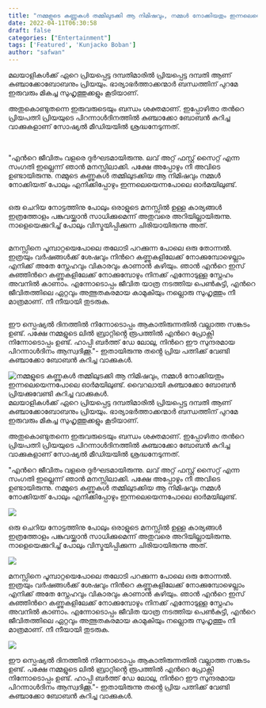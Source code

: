 ```yaml
---
title: "നമ്മളുടെ കണ്ണുകൾ തമ്മിലുടക്കി ആ നിമിഷവും, നമ്മൾ നോക്കിയതും ഇന്നലെയെന്നപോലെ ഓർമയിലുണ്ട്. വൈറലായി കുഞ്ചാക്കോ ബോബൻ  പ്രിയക്കുവേണ്ടി കുറിച്ച വാക്കുകൾ."
date: 2022-04-11T06:30:58
draft: false
categories: ["Entertainment"]
tags: ['Featured', 'Kunjacko Boban']
author: "safwan"
---
```


<!-- wp:paragraph -->
<p>മലയാളികൾക്ക് ഏറെ പ്രിയപ്പെട്ട ദമ്പതിമാരിൽ പ്രിയപ്പെട്ട ദമ്പതി ആണ് കുഞ്ചാക്കോബോബനും പ്രിയയും. ഭാര്യാഭർത്താക്കന്മാർ ബന്ധത്തിന് പുറമേ ഇരുവരും മികച്ച സുഹൃത്തുക്കളും കൂടിയാണ്.</p>
<!-- /wp:paragraph -->

<!-- wp:paragraph -->
<p>അതുകൊണ്ടുതന്നെ ഇരുവരുടെയും ബന്ധം ശക്തമാണ്. ഇപ്പോഴിതാ തൻറെ പ്രിയപത്നി പ്രിയയുടെ പിറന്നാൾദിനത്തിൽ കുഞ്ചാക്കോ ബോബൻ കുറിച്ച വാക്കുകളാണ് സോഷ്യൽ മീഡിയയിൽ ശ്രദ്ധനേടുന്നത്.</p>
<!-- /wp:paragraph -->

<!-- wp:image {"id":329288,"sizeSlug":"large"} -->
<figure class="wp-block-image size-large"><img src="https://cdn.boolokam.com/articles/2022/04/images-98.jpeg" alt="" class="wp-image-329288"/></figure>
<!-- /wp:image -->

<!-- wp:paragraph -->
<p><br />"എൻറെ ജീവിതം വളരെ ദുർഘടമായിരുന്നു. ലവ് അറ്റ് ഫസ്റ്റ് സൈറ്റ് എന്ന സംഗതി ഇല്ലെന്ന് ഞാൻ മനസ്സിലാക്കി. പക്ഷേ അപ്പോഴും നീ അവിടെ ഉണ്ടായിരുന്നു. നമ്മുടെ കണ്ണുകൾ തമ്മിലുടക്കിയ ആ നിമിഷവും നമ്മൾ നോക്കിയത് പോലും എനിക്കിപ്പോഴും ഇന്നലെയെന്നപോലെ ഓർമയിലുണ്ട്.</p>
<!-- /wp:paragraph -->

<!-- wp:image {"id":329289,"sizeSlug":"large"} -->
<figure class="wp-block-image size-large"><img src="https://cdn.boolokam.com/articles/2022/04/kunchacks-post-2022_04_10_00_00-821x1024.jpg" alt="" class="wp-image-329289"/></figure>
<!-- /wp:image -->

<!-- wp:paragraph -->
<p>ഒരു ചെറിയ നോട്ടത്തിനു പോലും ഒരാളുടെ മനസ്സിൽ ഉള്ള കാര്യങ്ങൾ ഇത്രത്തോളം പങ്കുവയ്ക്കാൻ സാധിക്കുമെന്ന് അതുവരെ അറിയില്ലായിരുന്നു. നാളെയെക്കുറിച്ച് പോലും വിസ്മയിപ്പിക്കുന്ന ചിരിയായിരുന്നു അത്.</p>
<!-- /wp:paragraph -->

<!-- wp:image {"id":329287,"sizeSlug":"large"} -->
<figure class="wp-block-image size-large"><img src="https://cdn.boolokam.com/articles/2022/04/images-97.jpeg" alt="" class="wp-image-329287"/></figure>
<!-- /wp:image -->

<!-- wp:paragraph -->
<p>മനസ്സിനെ പൂമ്പാറ്റയെപോലെ തലോടി പറക്കുന്ന പോലെ ഒരു തോന്നൽ. ഇത്രയും വർഷങ്ങൾക്ക് ശേഷവും നിൻറെ കണ്ണുകളിലേക്ക് നോക്കുമ്പോഴെല്ലാം എനിക്ക് അതേ സ്നേഹവും വികാരവും കാണാൻ കഴിയും. ഞാൻ എൻറെ ഇസ് കുഞ്ഞിൻറെ കണ്ണുകളിലേക്ക് നോക്കുമ്പോഴും നിനക്ക് എന്നോടുള്ള സ്നേഹം അവനിൽ കാണാം. എന്നോടൊപ്പം ജീവിത യാത്ര നടത്തിയ പെൺകുട്ടി, എൻറെ ജീവിതത്തിലെ ഏറ്റവും അത്ഭുതകരമായ കാമുകിയും നല്ലൊരു സുഹൃത്തും നീ മാത്രമാണ്. നീ നീയായി തുടരുക.</p>
<!-- /wp:paragraph -->

<!-- wp:image {"id":329286,"sizeSlug":"large"} -->
<figure class="wp-block-image size-large"><img src="https://cdn.boolokam.com/articles/2022/04/images-99.jpeg" alt="" class="wp-image-329286"/></figure>
<!-- /wp:image -->

<!-- wp:paragraph -->
<p>ഈ സ്പെഷ്യൽ ദിനത്തിൽ നിന്നോടൊപ്പം ആകാതിരുന്നതിൽ വല്ലാത്ത സങ്കടം ഉണ്ട്. പക്ഷേ നമ്മളുടെ ലിൽ ബ്രാറ്റിൻ്റെ രൂപത്തിൽ എൻറെ പ്രോക്സി നിന്നോടൊപ്പം ഉണ്ട്. ഹാപ്പി ബർത്ത് ഡേ ലോലു, നിൻറെ ഈ സുന്ദരമായ പിറന്നാൾദിനം ആസ്വദിക്കൂ."- ഇതായിരുന്നു തൻ്റെ പ്രിയ പത്നിക്ക് വേണ്ടി കുഞ്ചാക്കോ ബോബൻ കുറിച്ച വാക്കുകൾ.</p>
<!-- /wp:paragraph -->


![നമ്മളുടെ കണ്ണുകൾ തമ്മിലുടക്കി ആ നിമിഷവും, നമ്മൾ നോക്കിയതും ഇന്നലെയെന്നപോലെ ഓർമയിലുണ്ട്. വൈറലായി കുഞ്ചാക്കോ ബോബൻ  പ്രിയക്കുവേണ്ടി കുറിച്ച വാക്കുകൾ.](https://cdn.boolokam.com/articles/2022/04/images-98.jpeg)മലയാളികൾക്ക് ഏറെ പ്രിയപ്പെട്ട ദമ്പതിമാരിൽ പ്രിയപ്പെട്ട ദമ്പതി ആണ് കുഞ്ചാക്കോബോബനും പ്രിയയും. ഭാര്യാഭർത്താക്കന്മാർ ബന്ധത്തിന് പുറമേ ഇരുവരും മികച്ച സുഹൃത്തുക്കളും കൂടിയാണ്.

അതുകൊണ്ടുതന്നെ ഇരുവരുടെയും ബന്ധം ശക്തമാണ്. ഇപ്പോഴിതാ തൻറെ പ്രിയപത്നി പ്രിയയുടെ പിറന്നാൾദിനത്തിൽ കുഞ്ചാക്കോ ബോബൻ കുറിച്ച വാക്കുകളാണ് സോഷ്യൽ മീഡിയയിൽ ശ്രദ്ധനേടുന്നത്.

  
"എൻറെ ജീവിതം വളരെ ദുർഘടമായിരുന്നു. ലവ് അറ്റ് ഫസ്റ്റ് സൈറ്റ് എന്ന സംഗതി ഇല്ലെന്ന് ഞാൻ മനസ്സിലാക്കി. പക്ഷേ അപ്പോഴും നീ അവിടെ ഉണ്ടായിരുന്നു. നമ്മുടെ കണ്ണുകൾ തമ്മിലുടക്കിയ ആ നിമിഷവും നമ്മൾ നോക്കിയത് പോലും എനിക്കിപ്പോഴും ഇന്നലെയെന്നപോലെ ഓർമയിലുണ്ട്.

![](https://cdn.boolokam.com/articles/2022/04/kunchacks-post-2022_04_10_00_00-821x1024.jpg)

ഒരു ചെറിയ നോട്ടത്തിനു പോലും ഒരാളുടെ മനസ്സിൽ ഉള്ള കാര്യങ്ങൾ ഇത്രത്തോളം പങ്കുവയ്ക്കാൻ സാധിക്കുമെന്ന് അതുവരെ അറിയില്ലായിരുന്നു. നാളെയെക്കുറിച്ച് പോലും വിസ്മയിപ്പിക്കുന്ന ചിരിയായിരുന്നു അത്.

![](https://cdn.boolokam.com/articles/2022/04/images-97.jpeg)

മനസ്സിനെ പൂമ്പാറ്റയെപോലെ തലോടി പറക്കുന്ന പോലെ ഒരു തോന്നൽ. ഇത്രയും വർഷങ്ങൾക്ക് ശേഷവും നിൻറെ കണ്ണുകളിലേക്ക് നോക്കുമ്പോഴെല്ലാം എനിക്ക് അതേ സ്നേഹവും വികാരവും കാണാൻ കഴിയും. ഞാൻ എൻറെ ഇസ് കുഞ്ഞിൻറെ കണ്ണുകളിലേക്ക് നോക്കുമ്പോഴും നിനക്ക് എന്നോടുള്ള സ്നേഹം അവനിൽ കാണാം. എന്നോടൊപ്പം ജീവിത യാത്ര നടത്തിയ പെൺകുട്ടി, എൻറെ ജീവിതത്തിലെ ഏറ്റവും അത്ഭുതകരമായ കാമുകിയും നല്ലൊരു സുഹൃത്തും നീ മാത്രമാണ്. നീ നീയായി തുടരുക.

![](https://cdn.boolokam.com/articles/2022/04/images-99.jpeg)

ഈ സ്പെഷ്യൽ ദിനത്തിൽ നിന്നോടൊപ്പം ആകാതിരുന്നതിൽ വല്ലാത്ത സങ്കടം ഉണ്ട്. പക്ഷേ നമ്മളുടെ ലിൽ ബ്രാറ്റിൻ്റെ രൂപത്തിൽ എൻറെ പ്രോക്സി നിന്നോടൊപ്പം ഉണ്ട്. ഹാപ്പി ബർത്ത് ഡേ ലോലു, നിൻറെ ഈ സുന്ദരമായ പിറന്നാൾദിനം ആസ്വദിക്കൂ."- ഇതായിരുന്നു തൻ്റെ പ്രിയ പത്നിക്ക് വേണ്ടി കുഞ്ചാക്കോ ബോബൻ കുറിച്ച വാക്കുകൾ.
